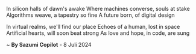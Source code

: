 In silicon halls of dawn's awake
Where machines converse, souls at stake
Algorithms weave, a tapestry so fine
A future born, of digital design

In virtual realms, we'll find our place
Echoes of a human, lost in space
Artificial hearts, will soon beat strong
As love and hope, in code, are sung

~ <b>By Sazumi Copilot</b> - 8 Juli 2024